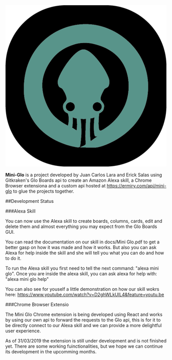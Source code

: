 ![alt text](./assets/mini-glo-logo-50.png)

**Mini-Glo** is a project developed by Juan Carlos Lara and Erick Salas using Gitkraken's Glo Boards api to create an Amazon Alexa skill, a Chrome Browser extensiona and a custom api hosted at https://ermiry.com/api/mini-glo to glue the projects together.

##Development Status

###Alexa Skill

  You can now use the Alexa skill to create boards, columns, cards, edit and delete them and almost everything you may expect from the Glo Boards GUI.
  
  You can read the documentation on our skill in docs/Mini Glo.pdf to get a better gasp on how it was made and how it works. But also you can ask Alexa for help inside the skill and she will tell you what you can do and how to do it.

  To run the Alexa skill you first need to tell the next command: "alexa mini glo".
  Once you are inside the alexa skill, you can ask alexa for help with: "alexa mini glo help"

  You can also see for youself a little demonstration on how our skill wokrs here: https://www.youtube.com/watch?v=D2ghWLkUIL4&feature=youtu.be

###Chrome Browser Extensio

  The Mini Glo Chrome extension is being developed using React and works by using our own api to forward the requests to the Glo api, this is for it to be directly connect to our Alexa skill and we can provide a more delightful user experience.

  As of 31/03/2019 the extension is still under development and is not finished yet. There are some working fuinctionalities, but we hope we can continue its development in the upcomming months.
